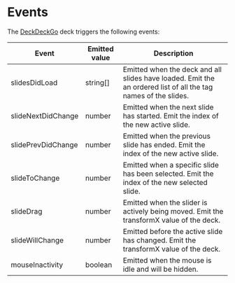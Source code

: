 # Events

The [DeckDeckGo] deck triggers the following events:

| Event                     | Emitted value | Description |
| -------------------------- |-----------------|-----------------|
| slidesDidLoad | string[] | Emitted when the deck and all slides have loaded. Emit the an ordered list of all the tag names of the slides. |
| slideNextDidChange | number | Emitted when the next slide has started. Emit the index of the new active slide. |
| slidePrevDidChange | number | Emitted when the previous slide has ended. Emit the index of the new active slide. |
| slideToChange | number | Emitted when a specific slide has been selected. Emit the index of the new selected slide. |
| slideDrag | number | Emitted when the slider is actively being moved. Emit the transformX value of the deck. |
| slideWillChange | number | Emitted before the active slide has changed. Emit the transformX value of the deck. |
| mouseInactivity | boolean | Emitted when the mouse is idle and will be hidden. |

[DeckDeckGo]: https://deckdeckgo.com
